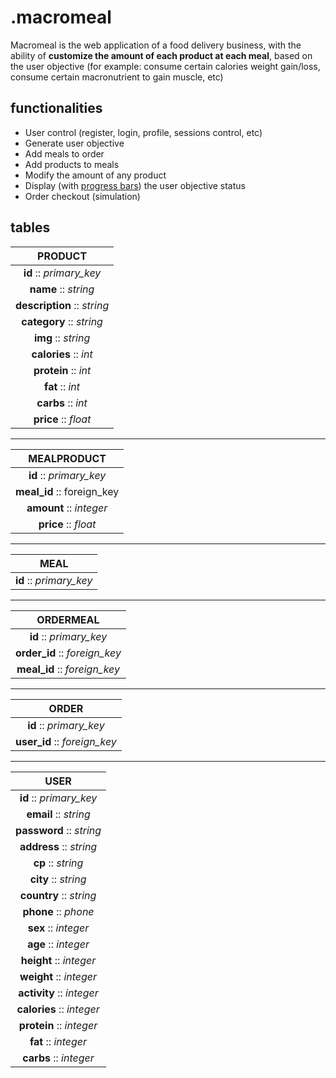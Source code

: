 # .macromeal
Macromeal is the web application of a food delivery business, with the ability of **customize the amount of each product at each meal**, based on the user objective (for example: consume certain calories weight gain/loss, consume certain macronutrient to gain muscle, etc)

## functionalities
* User control (register, login, profile, sessions control, etc)
* Generate user objective
* Add meals to order
* Add products to meals
* Modify the amount of any product
* Display (with [progress bars](http://www.w3schools.com/bootstrap/bootstrap_progressbars.asp "Bootstrap's progressbars")) the user objective status
* Order checkout (simulation)

## tables
|PRODUCT|
|:-:|
|**id** :: *primary_key*|
|**name** :: *string*|
|**description** :: *string*|
|**category** :: *string*|
|**img** :: *string*|
|**calories** :: *int*|
|**protein** :: *int*|
|**fat** :: *int*|
|**carbs** :: *int*|
|**price** :: *float*|

<hr>

|MEALPRODUCT|
|:-:|
|**id** :: *primary_key*|
|**meal_id** :: foreign_key|
|**amount** :: *integer*|
|**price** :: *float*|

<hr>

|MEAL|
|:-:|
|**id** :: *primary_key*|

<hr>

|ORDERMEAL|
|:-:|
|**id** :: *primary_key*|
|**order_id** :: *foreign_key*|
|**meal_id** :: *foreign_key*|

<hr>

|ORDER|
|:-:|
|**id** :: *primary_key*|
|**user_id** :: *foreign_key*|

<hr>

|USER|
|:-:|
|**id** :: *primary_key*|
|**email** :: *string*|
|**password** :: *string*|
|**address** :: *string*|
|**cp** :: *string*|
|**city** :: *string*|
|**country** :: *string*|
|**phone** :: *phone*|
|**sex** :: *integer*|
|**age** :: *integer*|
|**height** :: *integer*|
|**weight** :: *integer*|
|**activity** :: *integer*|
|**calories** :: *integer*|
|**protein** :: *integer*|
|**fat** :: *integer*|
|**carbs** :: *integer*|
